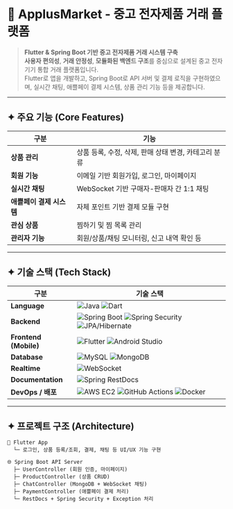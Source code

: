 # 📱 ApplusMarket - 중고 전자제품 거래 플랫폼

> **Flutter & Spring Boot 기반 중고 전자제품 거래 시스템 구축**  
**사용자 편의성**, **거래 안정성**, **모듈화된 백엔드 구조**를 중심으로 설계된 중고 전자기기 통합 거래 플랫폼입니다.  
Flutter로 앱을 개발하고, Spring Boot로 API 서버 및 결제 로직을 구현하였으며, 실시간 채팅, 애쁠페이 결제 시스템, 상품 관리 기능 등을 제공합니다.

---

## ✦ 주요 기능 (Core Features)

| 구분 | 기능 |
|------|------|
| **상품 관리** | 상품 등록, 수정, 삭제, 판매 상태 변경, 카테고리 분류 |
| **회원 기능** | 이메일 기반 회원가입, 로그인, 마이페이지 |
| **실시간 채팅** | WebSocket 기반 구매자-판매자 간 1:1 채팅 |
| **애쁠페이 결제 시스템** | 자체 포인트 기반 결제 모듈 구현 |
| **관심 상품** | 찜하기 및 찜 목록 관리 |
| **관리자 기능** | 회원/상품/채팅 모니터링, 신고 내역 확인 등 |

---

## ✦ 기술 스택 (Tech Stack)

| 구분 | 기술 스택 |
|------|-----------|
| **Language** | ![Java](https://img.shields.io/badge/Java%2017-007396?style=flat&logo=java) ![Dart](https://img.shields.io/badge/Dart-0175C2?style=flat&logo=dart&logoColor=white) |
| **Backend** | ![Spring Boot](https://img.shields.io/badge/Spring%20Boot%203.1-6DB33F?style=flat&logo=spring-boot) ![Spring Security](https://img.shields.io/badge/Spring%20Security-6DB33F?style=flat&logo=spring) ![JPA/Hibernate](https://img.shields.io/badge/JPA%20%2F%20Hibernate-59666C?style=flat&logo=hibernate) |
| **Frontend (Mobile)** | ![Flutter](https://img.shields.io/badge/Flutter-02569B?style=flat&logo=flutter) ![Android Studio](https://img.shields.io/badge/Android%20Studio-3DDC84?style=flat&logo=android-studio) |
| **Database** | ![MySQL](https://img.shields.io/badge/MySQL%208.0-4479A1?style=flat&logo=mysql) ![MongoDB](https://img.shields.io/badge/MongoDB-4EA94B?style=flat&logo=mongodb) |
| **Realtime** | ![WebSocket](https://img.shields.io/badge/WebSocket-enabled-blue?style=flat) |
| **Documentation** | ![Spring RestDocs](https://img.shields.io/badge/Spring%20RestDocs-used-brightgreen?style=flat) |
| **DevOps / 배포** | ![AWS EC2](https://img.shields.io/badge/AWS%20EC2-deployed-orange?style=flat&logo=amazon-aws) ![GitHub Actions](https://img.shields.io/badge/GitHub%20Actions-CI%2FCD-blue?style=flat&logo=github-actions) ![Docker](https://img.shields.io/badge/Docker-used-2496ED?style=flat&logo=docker) |

---

## ✦ 프로젝트 구조 (Architecture)

```plaintext
📱 Flutter App
  └─ 로그인, 상품 등록/조회, 결제, 채팅 등 UI/UX 기능 구현

🌐 Spring Boot API Server
  ├─ UserController (회원 인증, 마이페이지)
  ├─ ProductController (상품 CRUD)
  ├─ ChatController (MongoDB + WebSocket 채팅)
  ├─ PaymentController (애쁠페이 결제 처리)
  └─ RestDocs + Spring Security + Exception 처리
